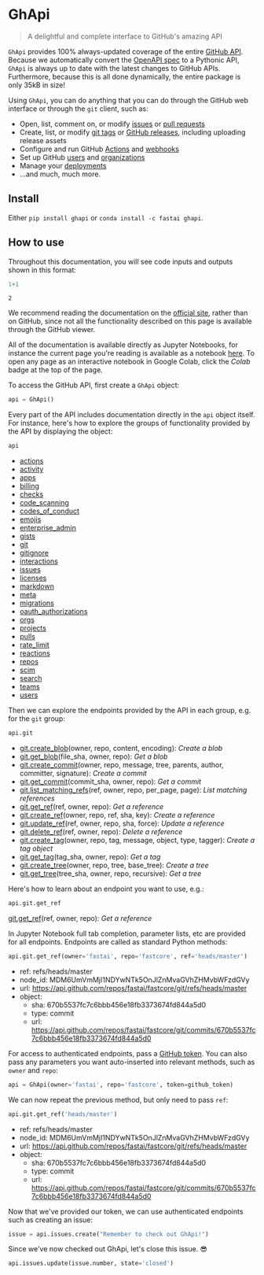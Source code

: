 # GhApi
> A delightful and complete interface to GitHub's amazing API


`GhApi` provides 100% always-updated coverage of the entire [GitHub API](https://docs.github.com/en/free-pro-team@latest/rest). Because we automatically convert the [OpenAPI spec](https://docs.github.com/en/free-pro-team@latest/rest/overview/openapi-description) to a Pythonic API, `GhApi` is always up to date with the latest changes to GitHub APIs. Furthermore, because this is all done dynamically, the entire package is only 35kB in size!

Using `GhApi`, you can do anything that you can do through the GitHub web interface or through the `git` client, such as:

- Open, list, comment on, or modify [issues](https://guides.github.com/features/issues/) or [pull requests](https://docs.github.com/en/free-pro-team@latest/github/collaborating-with-issues-and-pull-requests/about-pull-requests)
- Create, list, or modify [git tags](https://git-scm.com/book/en/v2/Git-Basics-Tagging) or [GitHub releases](https://docs.github.com/en/free-pro-team@latest/github/administering-a-repository/managing-releases-in-a-repository), including uploading release assets
- Configure and run GitHub [Actions](https://github.com/features/actions) and [webhooks](https://docs.github.com/en/free-pro-team@latest/developers/webhooks-and-events/about-webhooks)
- Set up GitHub [users](https://docs.github.com/en/free-pro-team@latest/rest/reference/users) and [organizations](https://docs.github.com/en/free-pro-team@latest/github/setting-up-and-managing-organizations-and-teams/about-organizations)
- Manage your [deployments](https://docs.github.com/en/free-pro-team@latest/rest/guides/delivering-deployments)
- ...and much, much more.

## Install

Either `pip install ghapi` or `conda install -c fastai ghapi`.

## How to use

Throughout this documentation, you will see code inputs and outputs shown in this format:

```python
1+1
```




    2



We recommend reading the documentation on the [official site](https://ghapi.fast.ai/), rather than on GitHub, since not all the functionality described on this page is available through the GitHub viewer.

All of the documentation is available directly as Jupyter Notebooks, for instance the current page you're reading is available as a notebook [here](https://github.com/fastai/ghapi/blob/master/index.ipynb). To open any page as an interactive notebook in Google Colab, click the *Colab* badge at the top of the page.

To access the GitHub API, first create a `GhApi` object:

```python
api = GhApi()
```

Every part of the API includes documentation directly in the `api` object itself. For instance, here's how to explore the groups of functionality provided by the API by displaying the object:

```python
api
```




- [actions](https://docs.github.com/en/free-pro-team@latest/rest/reference/actions)
- [activity](https://docs.github.com/en/free-pro-team@latest/rest/reference/activity)
- [apps](https://docs.github.com/en/free-pro-team@latest/rest/reference/apps)
- [billing](https://docs.github.com/en/free-pro-team@latest/rest/reference/billing)
- [checks](https://docs.github.com/en/free-pro-team@latest/rest/reference/checks)
- [code_scanning](https://docs.github.com/en/free-pro-team@latest/rest/reference/code_scanning)
- [codes_of_conduct](https://docs.github.com/en/free-pro-team@latest/rest/reference/codes_of_conduct)
- [emojis](https://docs.github.com/en/free-pro-team@latest/rest/reference/emojis)
- [enterprise_admin](https://docs.github.com/en/free-pro-team@latest/rest/reference/enterprise_admin)
- [gists](https://docs.github.com/en/free-pro-team@latest/rest/reference/gists)
- [git](https://docs.github.com/en/free-pro-team@latest/rest/reference/git)
- [gitignore](https://docs.github.com/en/free-pro-team@latest/rest/reference/gitignore)
- [interactions](https://docs.github.com/en/free-pro-team@latest/rest/reference/interactions)
- [issues](https://docs.github.com/en/free-pro-team@latest/rest/reference/issues)
- [licenses](https://docs.github.com/en/free-pro-team@latest/rest/reference/licenses)
- [markdown](https://docs.github.com/en/free-pro-team@latest/rest/reference/markdown)
- [meta](https://docs.github.com/en/free-pro-team@latest/rest/reference/meta)
- [migrations](https://docs.github.com/en/free-pro-team@latest/rest/reference/migrations)
- [oauth_authorizations](https://docs.github.com/en/free-pro-team@latest/rest/reference/oauth_authorizations)
- [orgs](https://docs.github.com/en/free-pro-team@latest/rest/reference/orgs)
- [projects](https://docs.github.com/en/free-pro-team@latest/rest/reference/projects)
- [pulls](https://docs.github.com/en/free-pro-team@latest/rest/reference/pulls)
- [rate_limit](https://docs.github.com/en/free-pro-team@latest/rest/reference/rate_limit)
- [reactions](https://docs.github.com/en/free-pro-team@latest/rest/reference/reactions)
- [repos](https://docs.github.com/en/free-pro-team@latest/rest/reference/repos)
- [scim](https://docs.github.com/en/free-pro-team@latest/rest/reference/scim)
- [search](https://docs.github.com/en/free-pro-team@latest/rest/reference/search)
- [teams](https://docs.github.com/en/free-pro-team@latest/rest/reference/teams)
- [users](https://docs.github.com/en/free-pro-team@latest/rest/reference/users)



Then we can explore the endpoints provided by the API in each group, e.g. for the `git` group:

```python
api.git
```




- [git.create_blob](https://docs.github.com/rest/reference/git#create-a-blob)(owner, repo, content, encoding): *Create a blob*
- [git.get_blob](https://docs.github.com/rest/reference/git#get-a-blob)(file_sha, owner, repo): *Get a blob*
- [git.create_commit](https://docs.github.com/rest/reference/git#create-a-commit)(owner, repo, message, tree, parents, author, committer, signature): *Create a commit*
- [git.get_commit](https://docs.github.com/rest/reference/git#get-a-commit)(commit_sha, owner, repo): *Get a commit*
- [git.list_matching_refs](https://docs.github.com/rest/reference/git#list-matching-references)(ref, owner, repo, per_page, page): *List matching references*
- [git.get_ref](https://docs.github.com/rest/reference/git#get-a-reference)(ref, owner, repo): *Get a reference*
- [git.create_ref](https://docs.github.com/rest/reference/git#create-a-reference)(owner, repo, ref, sha, key): *Create a reference*
- [git.update_ref](https://docs.github.com/rest/reference/git#update-a-reference)(ref, owner, repo, sha, force): *Update a reference*
- [git.delete_ref](https://docs.github.com/rest/reference/git#delete-a-reference)(ref, owner, repo): *Delete a reference*
- [git.create_tag](https://docs.github.com/rest/reference/git#create-a-tag-object)(owner, repo, tag, message, object, type, tagger): *Create a tag object*
- [git.get_tag](https://docs.github.com/rest/reference/git#get-a-tag)(tag_sha, owner, repo): *Get a tag*
- [git.create_tree](https://docs.github.com/rest/reference/git#create-a-tree)(owner, repo, tree, base_tree): *Create a tree*
- [git.get_tree](https://docs.github.com/rest/reference/git#get-a-tree)(tree_sha, owner, repo, recursive): *Get a tree*



Here's how to learn about an endpoint you want to use, e.g.:

```python
api.git.get_ref
```




[git.get_ref](https://docs.github.com/rest/reference/git#get-a-reference)(ref, owner, repo): *Get a reference*



In Jupyter Notebook full tab completion, parameter lists, etc are provided for all endpoints. Endpoints are called as standard Python methods:

```python
api.git.get_ref(owner='fastai', repo='fastcore', ref='heads/master')
```




- ref: refs/heads/master
- node_id: MDM6UmVmMjI1NDYwNTk5OnJlZnMvaGVhZHMvbWFzdGVy
- url: https://api.github.com/repos/fastai/fastcore/git/refs/heads/master
- object: 
  - sha: 670b5537fc7c6bbb456e18fb3373674fd844a5d0
  - type: commit
  - url: https://api.github.com/repos/fastai/fastcore/git/commits/670b5537fc7c6bbb456e18fb3373674fd844a5d0



For access to authenticated endpoints, pass a [GitHub token](https://docs.github.com/en/free-pro-team@latest/github/authenticating-to-github/creating-a-personal-access-token). You can also pass any parameters you want auto-inserted into relevant methods, such as `owner` and `repo`:

```python
api = GhApi(owner='fastai', repo='fastcore', token=github_token)
```

We can now repeat the previous method, but only need to pass `ref`:

```python
api.git.get_ref('heads/master')
```




- ref: refs/heads/master
- node_id: MDM6UmVmMjI1NDYwNTk5OnJlZnMvaGVhZHMvbWFzdGVy
- url: https://api.github.com/repos/fastai/fastcore/git/refs/heads/master
- object: 
  - sha: 670b5537fc7c6bbb456e18fb3373674fd844a5d0
  - type: commit
  - url: https://api.github.com/repos/fastai/fastcore/git/commits/670b5537fc7c6bbb456e18fb3373674fd844a5d0



Now that we've provided our token, we can use authenticated endpoints such as creating an issue:

```python
issue = api.issues.create("Remember to check out GhApi!")
```

Since we've now checked out GhApi, let's close this issue. 😎

```python
api.issues.update(issue.number, state='closed')
```
